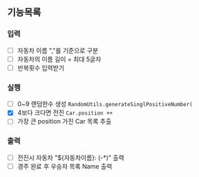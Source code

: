 ## 기능목록

### 입력
- [ ] 자동차 이름 ","를 기준으로 구분
- [ ] 자동차의 이름 길이 = 최대 5글자 
- [ ] 반복횟수 입력받기

### 실행
- [ ] 0~9 랜덤한수 생성 `RandomUtils.generateSinglPositiveNumber(`
- [x] 4보다 크다면 전진 `Car.position ++`
- [ ] 가장 큰 position 가진 Car 목록 추출 

### 출력
- [ ] 전진시 자동차 "${자동차이름}: (-*)" 출력
- [ ] 경주 완료 후 우승자 목록 Name 출력 